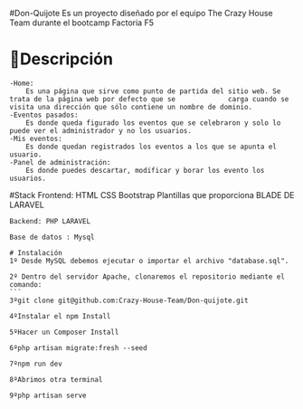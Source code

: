 #Don-Quijote
 Es un proyecto diseñado por el equipo The Crazy House Team durante el bootcamp Factoria F5

 # 🚀Descripción
    
    -Home: 
        Es una página que sirve como punto de partida del sitio web. Se trata de la página web por defecto que se             carga cuando se visita una dirección que sólo contiene un nombre de dominio.
    -Eventos pasados:
        Es donde queda figurado los eventos que se celebraron y solo lo puede ver el administrador y no los usuarios. 
    -Mis eventos:
        Es donde quedan registrados los eventos a los que se apunta el usuario.
    -Panel de administración:
        Es donde puedes descartar, modificar y borar los evento los usuarios.
        
   #Stack
    Frontend: HTML CSS Bootstrap Plantillas que proporciona BLADE DE LARAVEL

    Backend: PHP LARAVEL

    Base de datos : Mysql
    
    # Instalación
    1º Desde MySQL debemos ejecutar o importar el archivo "database.sql".

    2º Dentro del servidor Apache, clonaremos el repositorio mediante el comando:
    ```
    3ºgit clone git@github.com:Crazy-House-Team/Don-quijote.git
    
    4ºInstalar el npm Install
    
    5ºHacer un Composer Install
    
    6ºphp artisan migrate:fresh --seed
    
    7ºnpm run dev
    
    8ºAbrimos otra terminal
    
    9ºphp artisan serve
    
   
